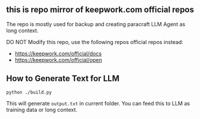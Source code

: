 ## this is repo mirror of keepwork.com official repos

The repo is mostly used for backup and creating paracraft LLM Agent as long context. 

DO NOT Modify this repo, use the following repos official repos instead:
- https://keepwork.com/official/docs
- https://keepwork.com/official/open

## How to Generate Text for LLM

```
python ./build.py
```

This will generate `output.txt` in current folder. You can feed this to LLM as training data or long context. 